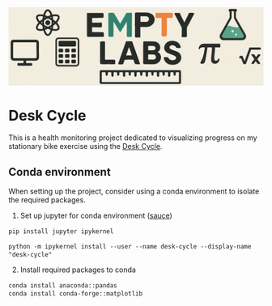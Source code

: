 ![](Images/empty-labs-logo-wide.png)

# Desk Cycle

This is a health monitoring project dedicated to visualizing progress on my stationary bike exercise using the [Desk Cycle](https://thedeskcycle.com/).

## Conda environment

When setting up the project, consider using a conda environment to isolate the required packages.

1. Set up jupyter for conda environment ([sauce](https://stackoverflow.com/questions/39604271/conda-environments-not-showing-up-in-jupyter-notebook))

```commandline
pip install jupyter ipykernel
```
```commandline
python -m ipykernel install --user --name desk-cycle --display-name "desk-cycle"
```

2. Install required packages to conda
```commandline
conda install anaconda::pandas
conda install conda-forge::matplotlib
```
